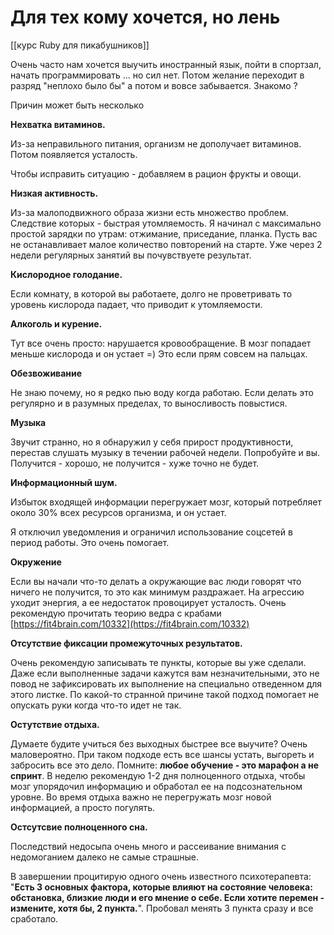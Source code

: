 # Для тех кому хочется, но лень
[[курс Ruby для пикабушников]]

Очень часто нам хочется выучить иностранный язык, пойти в спортзал, начать программировать ... но сил нет. Потом желание переходит в разряд "неплохо было бы" а потом и вовсе забывается. Знакомо ?

  

Причин может быть несколько

  

**Нехватка витаминов.** 

Из-за неправильного питания, организм не дополучает витаминов. Потом появляется усталость. 

Чтобы исправить ситуацию - добавляем в рацион фрукты и овощи.

  

**Низкая активность.**

Из-за малоподвижного образа жизни есть множество проблем. Следствие которых - быстрая утомляемость. Я начинал с максимально простой зарядки по утрам: отжимание, приседание, планка. Пусть вас не останавливает малое количество повторений на старте. Уже через 2 недели регулярных занятий вы почувствуете результат.

  

**Кислородное голодание.**

Если комнату, в которой вы работаете, долго не проветривать то уровень кислорода падает, что приводит к утомляемости.

  

**Алкоголь и курение.** 

Тут все очень просто: нарушается кровообращение. В мозг попадает меньше кислорода и он устает =) Это если прям совсем на пальцах.

  

**Обезвоживание**

Не знаю почему, но я редко пью воду когда работаю. Если делать это регулярно и в разумных пределах, то выносливость повыстися. 

  

**Музыка**

Звучит странно, но я обнаружил у себя прирост продуктивности, перестав слушать музыку в течении рабочей недели. Попробуйте и вы. Получится - хорошо, не получится - хуже точно не будет.

  

**Информационный шум.**

Избыток входящей информации перегружает мозг, который потребляет около 30% всех ресурсов организма, и он устает. 

Я отключил уведомления и ограничил использование соцсетей в период работы. Это очень помогает.

  

**Окружение**

Если вы начали что-то делать а окружающие вас люди говорят что ничего не получится, то это как минимум раздражает. На агрессию уходит энергия, а ее недостаток провоцирует усталость. Очень рекомендую прочитать теорию ведра с крабами [https://fit4brain.com/10332](https://fit4brain.com/10332)

  

**Отсутствие фиксации промежуточных результатов.**

Очень рекомендую записывать те пункты, которые вы уже сделали. Даже если выполненные задачи кажутся вам незначительными, это не повод не зафиксировать их выполнение на специально отведенном для этого листке. По какой-то странной причине такой подход помогает не опускать руки когда что-то идет не так.

  

**Остутствие отдыха.**

Думаете будите учиться без выходных быстрее все выучите? Очень маловероятно. При таком подходе есть все шансы устать, выгореть и забросить все это дело. Помните: **любое обучение - это марафон а не спринт**. В неделю рекомендую 1-2 дня полноценного отдыха, чтобы мозг упорядочил информацию и обработал ее на подсознательном уровне. Во время отдыха важно не перегружать мозг новой информацией, а просто погулять.

  

**Остсутсвие полноценного сна.**

Последствий недосыпа очень много и рассеивание внимания с недомоганием далеко не самые страшные.

  

В завершении процитирую одного очень известного психотерапевта: "**Есть 3 основных фактора, которые влияют на состояние человека: обстановка, близкие люди и его мнение о себе. Если хотите перемен - измените, хотя бы, 2 пункта.**". Пробовал менять 3 пункта сразу и все сработало.